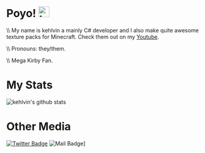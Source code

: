 # Poyo! <img src="https://c.tenor.com/8eKNac12BOwAAAAC/kirby-happy.gif" width="28px" alt="hi">

<!-- [![Twitter Badge](https://img.shields.io/badge/-@Ipenywis-1ca0f1?style=flat&labelColor=1ca0f1&logo=twitter&logoColor=white&link=https://twitter.com/Ipenywis)] - for other medias -->

\\\ My name is kehlvin a mainly C# developer and I also make quite awesome texture packs for Minecraft. Check them out on my [Youtube](https://youtube.com/channel/UCtHZMGyzrjuwdQUGoTH3gMA).

\\\ Pronouns: they/them.

\\\ Mega Kirby Fan.

# My Stats
![kehlvin's github stats](https://github-readme-stats.vercel.app/api?username=kehlvin&count_private=true&theme=tokyonight&hide=contribs,prs)

# Other Media
[![Twitter Badge](https://img.shields.io/badge/-@hiiamkev-1ca0f1?style=flat&labelColor=1ca0f1&logo=twitter&logoColor=white&link=https://twitter.com/hiiamkev)](https://twitter.com/hiiamkev)
![Mail Badge](https://img.shields.io/badge/-CoderOne-e74c3c?style=flat&labelColor=e74c3c&logo=youtube&logoColor=white)]
